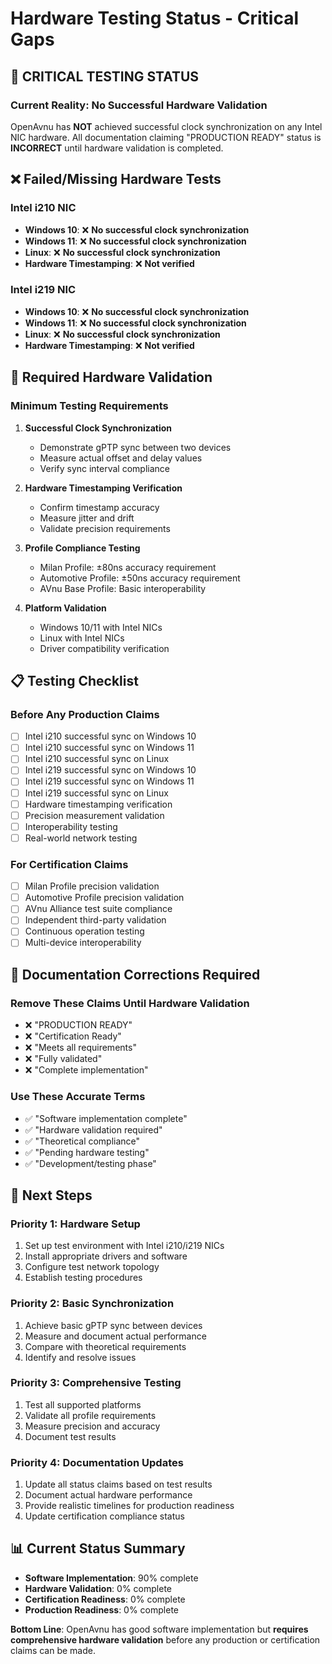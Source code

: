 # Hardware Testing Status - Critical Gaps

## 🚨 **CRITICAL TESTING STATUS**

### **Current Reality**: No Successful Hardware Validation

OpenAvnu has **NOT** achieved successful clock synchronization on any Intel NIC hardware. All documentation claiming "PRODUCTION READY" status is **INCORRECT** until hardware validation is completed.

## ❌ **Failed/Missing Hardware Tests**

### **Intel i210 NIC**
- **Windows 10**: ❌ **No successful clock synchronization**
- **Windows 11**: ❌ **No successful clock synchronization**
- **Linux**: ❌ **No successful clock synchronization**
- **Hardware Timestamping**: ❌ **Not verified**

### **Intel i219 NIC**
- **Windows 10**: ❌ **No successful clock synchronization**
- **Windows 11**: ❌ **No successful clock synchronization**
- **Linux**: ❌ **No successful clock synchronization**
- **Hardware Timestamping**: ❌ **Not verified**

## 🎯 **Required Hardware Validation**

### **Minimum Testing Requirements**
1. **Successful Clock Synchronization**
   - Demonstrate gPTP sync between two devices
   - Measure actual offset and delay values
   - Verify sync interval compliance

2. **Hardware Timestamping Verification**
   - Confirm timestamp accuracy
   - Measure jitter and drift
   - Validate precision requirements

3. **Profile Compliance Testing**
   - Milan Profile: ±80ns accuracy requirement
   - Automotive Profile: ±50ns accuracy requirement
   - AVnu Base Profile: Basic interoperability

4. **Platform Validation**
   - Windows 10/11 with Intel NICs
   - Linux with Intel NICs
   - Driver compatibility verification

## 📋 **Testing Checklist**

### **Before Any Production Claims**
- [ ] Intel i210 successful sync on Windows 10
- [ ] Intel i210 successful sync on Windows 11
- [ ] Intel i210 successful sync on Linux
- [ ] Intel i219 successful sync on Windows 10
- [ ] Intel i219 successful sync on Windows 11
- [ ] Intel i219 successful sync on Linux
- [ ] Hardware timestamping verification
- [ ] Precision measurement validation
- [ ] Interoperability testing
- [ ] Real-world network testing

### **For Certification Claims**
- [ ] Milan Profile precision validation
- [ ] Automotive Profile precision validation
- [ ] AVnu Alliance test suite compliance
- [ ] Independent third-party validation
- [ ] Continuous operation testing
- [ ] Multi-device interoperability

## 🚫 **Documentation Corrections Required**

### **Remove These Claims Until Hardware Validation**
- ❌ "PRODUCTION READY"
- ❌ "Certification Ready"
- ❌ "Meets all requirements"
- ❌ "Fully validated"
- ❌ "Complete implementation"

### **Use These Accurate Terms**
- ✅ "Software implementation complete"
- ✅ "Hardware validation required"
- ✅ "Theoretical compliance"
- ✅ "Pending hardware testing"
- ✅ "Development/testing phase"

## 🎯 **Next Steps**

### **Priority 1: Hardware Setup**
1. Set up test environment with Intel i210/i219 NICs
2. Install appropriate drivers and software
3. Configure test network topology
4. Establish testing procedures

### **Priority 2: Basic Synchronization**
1. Achieve basic gPTP sync between devices
2. Measure and document actual performance
3. Compare with theoretical requirements
4. Identify and resolve issues

### **Priority 3: Comprehensive Testing**
1. Test all supported platforms
2. Validate all profile requirements
3. Measure precision and accuracy
4. Document test results

### **Priority 4: Documentation Updates**
1. Update all status claims based on test results
2. Document actual hardware performance
3. Provide realistic timelines for production readiness
4. Update certification compliance status

## 📊 **Current Status Summary**

- **Software Implementation**: 90% complete
- **Hardware Validation**: 0% complete
- **Certification Readiness**: 0% complete
- **Production Readiness**: 0% complete

**Bottom Line**: OpenAvnu has good software implementation but **requires comprehensive hardware validation** before any production or certification claims can be made.
